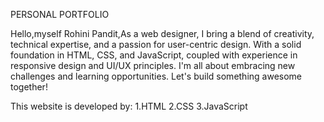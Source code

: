 PERSONAL PORTFOLIO 

Hello,myself Rohini Pandit,As a web designer, I bring a blend of creativity, technical expertise, and a passion for user-centric design. With a solid foundation in HTML, CSS, and JavaScript, coupled with experience in responsive design and UI/UX principles. I'm all about embracing new challenges and learning opportunities. Let's build something awesome together!

This website is developed by:
1.HTML
2.CSS
3.JavaScript
